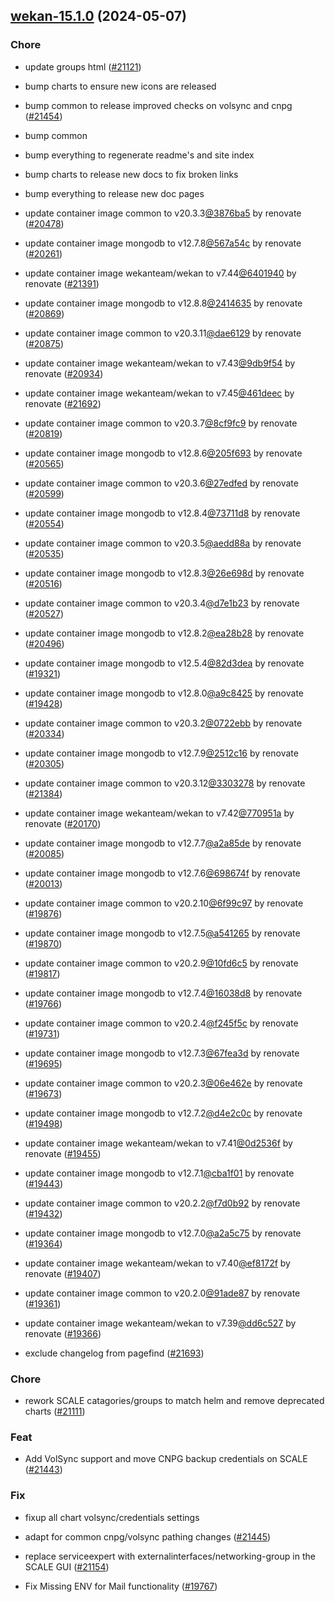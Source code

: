 

## [wekan-15.1.0](https://github.com/truecharts/charts/compare/wekan-14.10.0...wekan-15.1.0) (2024-05-07)

### Chore



- update groups html ([#21121](https://github.com/truecharts/charts/issues/21121))

- bump charts to ensure new icons are released

- bump common to release improved checks on volsync and cnpg ([#21454](https://github.com/truecharts/charts/issues/21454))

- bump common

- bump everything to regenerate readme's and site index

- bump charts to release new docs to fix broken links

- bump everything to release new doc pages

- update container image common to v20.3.3[@3876ba5](https://github.com/3876ba5) by renovate ([#20478](https://github.com/truecharts/charts/issues/20478))

- update container image mongodb to v12.7.8[@567a54c](https://github.com/567a54c) by renovate ([#20261](https://github.com/truecharts/charts/issues/20261))

- update container image wekanteam/wekan to v7.44[@6401940](https://github.com/6401940) by renovate ([#21391](https://github.com/truecharts/charts/issues/21391))

- update container image mongodb to v12.8.8[@2414635](https://github.com/2414635) by renovate ([#20869](https://github.com/truecharts/charts/issues/20869))

- update container image common to v20.3.11[@dae6129](https://github.com/dae6129) by renovate ([#20875](https://github.com/truecharts/charts/issues/20875))

- update container image wekanteam/wekan to v7.43[@9db9f54](https://github.com/9db9f54) by renovate ([#20934](https://github.com/truecharts/charts/issues/20934))

- update container image wekanteam/wekan to v7.45[@461deec](https://github.com/461deec) by renovate ([#21692](https://github.com/truecharts/charts/issues/21692))

- update container image common to v20.3.7[@8cf9fc9](https://github.com/8cf9fc9) by renovate ([#20819](https://github.com/truecharts/charts/issues/20819))

- update container image mongodb to v12.8.6[@205f693](https://github.com/205f693) by renovate ([#20565](https://github.com/truecharts/charts/issues/20565))

- update container image common to v20.3.6[@27edfed](https://github.com/27edfed) by renovate ([#20599](https://github.com/truecharts/charts/issues/20599))

- update container image mongodb to v12.8.4[@73711d8](https://github.com/73711d8) by renovate ([#20554](https://github.com/truecharts/charts/issues/20554))

- update container image common to v20.3.5[@aedd88a](https://github.com/aedd88a) by renovate ([#20535](https://github.com/truecharts/charts/issues/20535))

- update container image mongodb to v12.8.3[@26e698d](https://github.com/26e698d) by renovate ([#20516](https://github.com/truecharts/charts/issues/20516))

- update container image common to v20.3.4[@d7e1b23](https://github.com/d7e1b23) by renovate ([#20527](https://github.com/truecharts/charts/issues/20527))

- update container image mongodb to v12.8.2[@ea28b28](https://github.com/ea28b28) by renovate ([#20496](https://github.com/truecharts/charts/issues/20496))

- update container image mongodb to v12.5.4[@82d3dea](https://github.com/82d3dea) by renovate ([#19321](https://github.com/truecharts/charts/issues/19321))

- update container image mongodb to v12.8.0[@a9c8425](https://github.com/a9c8425) by renovate ([#19428](https://github.com/truecharts/charts/issues/19428))

- update container image common to v20.3.2[@0722ebb](https://github.com/0722ebb) by renovate ([#20334](https://github.com/truecharts/charts/issues/20334))

- update container image mongodb to v12.7.9[@2512c16](https://github.com/2512c16) by renovate ([#20305](https://github.com/truecharts/charts/issues/20305))

- update container image common to v20.3.12[@3303278](https://github.com/3303278) by renovate ([#21384](https://github.com/truecharts/charts/issues/21384))

- update container image wekanteam/wekan to v7.42[@770951a](https://github.com/770951a) by renovate ([#20170](https://github.com/truecharts/charts/issues/20170))

- update container image mongodb to v12.7.7[@a2a85de](https://github.com/a2a85de) by renovate ([#20085](https://github.com/truecharts/charts/issues/20085))

- update container image mongodb to v12.7.6[@698674f](https://github.com/698674f) by renovate ([#20013](https://github.com/truecharts/charts/issues/20013))

- update container image common to v20.2.10[@6f99c97](https://github.com/6f99c97) by renovate ([#19876](https://github.com/truecharts/charts/issues/19876))

- update container image mongodb to v12.7.5[@a541265](https://github.com/a541265) by renovate ([#19870](https://github.com/truecharts/charts/issues/19870))

- update container image common to v20.2.9[@10fd6c5](https://github.com/10fd6c5) by renovate ([#19817](https://github.com/truecharts/charts/issues/19817))

- update container image mongodb to v12.7.4[@16038d8](https://github.com/16038d8) by renovate ([#19766](https://github.com/truecharts/charts/issues/19766))

- update container image common to v20.2.4[@f245f5c](https://github.com/f245f5c) by renovate ([#19731](https://github.com/truecharts/charts/issues/19731))

- update container image mongodb to v12.7.3[@67fea3d](https://github.com/67fea3d) by renovate ([#19695](https://github.com/truecharts/charts/issues/19695))

- update container image common to v20.2.3[@06e462e](https://github.com/06e462e) by renovate ([#19673](https://github.com/truecharts/charts/issues/19673))

- update container image mongodb to v12.7.2[@d4e2c0c](https://github.com/d4e2c0c) by renovate ([#19498](https://github.com/truecharts/charts/issues/19498))

- update container image wekanteam/wekan to v7.41[@0d2536f](https://github.com/0d2536f) by renovate ([#19455](https://github.com/truecharts/charts/issues/19455))

- update container image mongodb to v12.7.1[@cba1f01](https://github.com/cba1f01) by renovate ([#19443](https://github.com/truecharts/charts/issues/19443))

- update container image common to v20.2.2[@f7d0b92](https://github.com/f7d0b92) by renovate ([#19432](https://github.com/truecharts/charts/issues/19432))

- update container image mongodb to v12.7.0[@a2a5c75](https://github.com/a2a5c75) by renovate ([#19364](https://github.com/truecharts/charts/issues/19364))

- update container image wekanteam/wekan to v7.40[@ef8172f](https://github.com/ef8172f) by renovate ([#19407](https://github.com/truecharts/charts/issues/19407))

- update container image common to v20.2.0[@91ade87](https://github.com/91ade87) by renovate ([#19361](https://github.com/truecharts/charts/issues/19361))

- update container image wekanteam/wekan to v7.39[@dd6c527](https://github.com/dd6c527) by renovate ([#19366](https://github.com/truecharts/charts/issues/19366))

- exclude changelog from pagefind ([#21693](https://github.com/truecharts/charts/issues/21693))

### Chore



- rework SCALE catagories/groups to match helm and remove deprecated charts ([#21111](https://github.com/truecharts/charts/issues/21111))

### Feat



- Add VolSync support and move CNPG backup credentials on SCALE ([#21443](https://github.com/truecharts/charts/issues/21443))

### Fix



- fixup all chart volsync/credentials settings

- adapt for common cnpg/volsync pathing changes ([#21445](https://github.com/truecharts/charts/issues/21445))

- replace serviceexpert with externalinterfaces/networking-group in the SCALE GUI ([#21154](https://github.com/truecharts/charts/issues/21154))

- Fix Missing ENV for Mail functionality ([#19767](https://github.com/truecharts/charts/issues/19767))